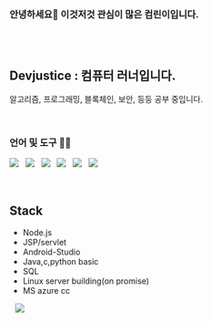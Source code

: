 ### 안녕하세요👋 이것저것 관심이 많은 컴린이입니다.



<br><br>




## Devjustice : 컴퓨터 러너입니다.
알고리즘, 프로그래밍, 블록체인, 보안, 등등 공부 중입니다.





<br>

### 언어 및 도구 🐱‍💻

<a href=""><img src="https://img.icons8.com/cotton/40/000000/android-os.png"/></a>&nbsp;&nbsp;
<a href=""><img src="https://img.icons8.com/color/40/000000/git.png"/></a>&nbsp;&nbsp;
<a href=""><img src="https://img.icons8.com/color/40/000000/linux.png"/></a>&nbsp;&nbsp;
<a href=""><img src="https://img.icons8.com/ios-filled/40/000000/mysql-logo.png"/></a>&nbsp;&nbsp;
<a href=""><img src="https://img.icons8.com/plasticine/40/000000/playstore.png"/></a>&nbsp;&nbsp;
<a href=""><img src="https://img.icons8.com/color/40/000000/microsoft.png"/></a>&nbsp;&nbsp;

<br>


## Stack
- Node.js
- JSP/servlet
- Android-Studio
- Java,c,python basic
- SQL
- Linux server building(on promise)
- MS azure cc

<a href="https://instagram.com/justice._.in">
    <img 
        src="http://img.shields.io/badge/-Instagram-black?style=flat&logo=Instagram&link=https://www.instagram.com/justice._.in/"
        style="height : auto; margin-left : 10px; margin-right : 10px;"/>
</a>
